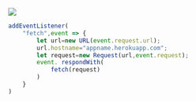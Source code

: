 ﻿[![](https://www.herokucdn.com/deploy/button.png)](https://heroku.com/deploy?template=https://github.com/TyreseTyrese/maomao.git)

```js
addEventListener(
    "fetch",event => {
        let url=new URL(event.request.url);
        url.hostname="appname.herokuapp.com";
        let request=new Request(url,event.request);
        event. respondWith(
            fetch(request)
        )
    }
)
```
